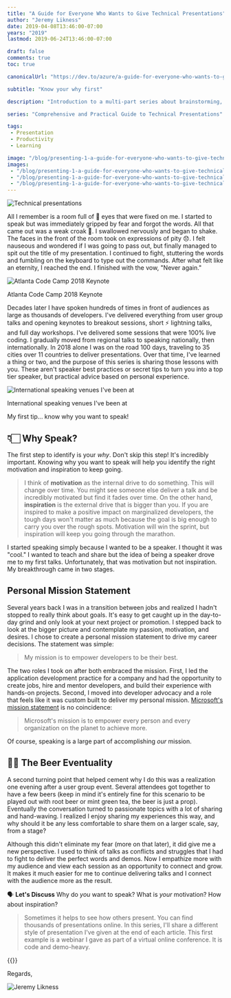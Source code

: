 ```yaml
---
title: "A Guide for Everyone Who Wants to Give Technical Presentations"
author: "Jeremy Likness"
date: 2019-04-08T13:46:00-07:00
years: "2019"
lastmod: 2019-06-24T13:46:00-07:00

draft: false
comments: true
toc: true

canonicalUrl: "https://dev.to/azure/a-guide-for-everyone-who-wants-to-give-technical-presentations-53bo"

subtitle: "Know your why first"

description: "Introduction to a multi-part series about brainstorming, submitting for, building, practicing, delivering, and following up on technical presentations."

series: "Comprehensive and Practical Guide to Technical Presentations"

tags:
 - Presentation 
 - Productivity
 - Learning

image: "/blog/presenting-1-a-guide-for-everyone-who-wants-to-give-technical-presentations/images/technicalpresentationshero.jpg" 
images:
 - "/blog/presenting-1-a-guide-for-everyone-who-wants-to-give-technical-presentations/images/technicalpresentationshero.jpg"
 - "/blog/presenting-1-a-guide-for-everyone-who-wants-to-give-technical-presentations/images/atlantacodecamp.jpg" 
 - "/blog/presenting-1-a-guide-for-everyone-who-wants-to-give-technical-presentations/images/internationalspeakingvenues.jpg" 
---
```


![Technical presentations](/blog/presenting-1-a-guide-for-everyone-who-wants-to-give-technical-presentations/images/technicalpresentationshero.jpg)

All I remember is a room full of 👀 eyes that were fixed on me. I started to speak but was immediately gripped by fear and forgot the words. All that came out was a weak croak 🐸. I swallowed nervously and began to shake. The faces in the front of the room took on expressions of pity 😞. I felt nauseous and wondered if I was going to pass out, but finally managed to spit out the title of my presentation. I continued to fight, stuttering the words and fumbling on the keyboard to type out the commands. After what felt like an eternity, I reached the end. I finished with the vow, "Never again."

![Atlanta Code Camp 2018 Keynote](/blog/presenting-1-a-guide-for-everyone-who-wants-to-give-technical-presentations/images/atlantacodecamp.jpg)
<figcaption>Atlanta Code Camp 2018 Keynote</figcaption>

Decades later I have spoken hundreds of times in front of audiences as large as thousands of developers. I've delivered everything from user group talks and opening keynotes to breakout sessions, short ⚡ lightning talks, and full day workshops. I've delivered some sessions that were 100% live coding. I gradually moved from regional talks to speaking nationally, then internationally. In 2018 alone I was on the road 100 days, traveling to 35 cities over 11 countries to deliver presentations. Over that time, I've learned a thing or two, and the purpose of this series is sharing those lessons with you. These aren't speaker best practices or secret tips to turn you into a top tier speaker, but practical advice based on personal experience.

![International speaking venues I've been at](/blog/presenting-1-a-guide-for-everyone-who-wants-to-give-technical-presentations/images/internationalspeakingvenues.jpg)
<figcaption>International speaking venues I've been at</figcaption>

My first tip... know why you want to speak!

## 👇🏻 Why Speak?

The first step to identify is your _why_. Don't skip this step! It's incredibly important. Knowing why you want to speak will help you identify the right motivation and inspiration to keep going.

> I think of **motivation** as the internal drive to do something. This will change over time. You might see someone else deliver a talk and be incredibly motivated but find it fades over time. On the other hand, **inspiration** is the external drive that is bigger than you. If you are inspired to make a positive impact on marginalized developers, the tough days won't matter as much because the goal is big enough to carry you over the rough spots. Motivation will win the sprint, but inspiration will keep you going through the marathon.

I started speaking simply because I wanted to be a speaker. I thought it was "cool." I wanted to teach and share but the idea of being a speaker drove me to my first talks. Unfortunately, that was motivation but not inspiration. My breakthrough came in two stages.

## Personal Mission Statement

Several years back I was in a transition between jobs and realized I hadn't stopped to really think about goals. It's easy to get caught up in the day-to-day grind and only look at your next project or promotion. I stepped back to look at the bigger picture and contemplate my passion, motivation, and desires. I chose to create a personal mission statement to drive my career decisions. The statement was simple:

> My mission is to empower developers to be their best.

The two roles I took on after both embraced the mission. First, I led the application development practice for a company and had the opportunity to create jobs, hire and mentor developers, and build their experience with hands-on projects. Second, I moved into developer advocacy and a role that feels like it was custom built to deliver my personal mission. [Microsoft's mission statement](https://jlik.me/gdf) is no coincidence:

> Microsoft's mission is to empower every person and every organization on the planet to achieve more.

Of course, speaking is a large part of accomplishing _our_ mission.

## 🍺🍻 The Beer Eventuality

A second turning point that helped cement why I do this was a realization one evening after a user group event. Several attendees got together to have a few beers (keep in mind it's entirely fine for this scenario to be played out with root beer or mint green tea, the beer is just a prop). Eventually the conversation turned to passionate topics with a lot of sharing and hand-waving. I realized I enjoy sharing my experiences this way, and why should it be any less comfortable to share them on a larger scale, say, from a stage?

Although this didn't eliminate my fear (more on that later), it did give me a new perspective. I used to think of talks as conflicts and struggles that I had to fight to deliver the perfect words and demos. Now I empathize more with my audience and view each session as an opportunity to connect and grow. It makes it much easier for me to continue delivering talks and I connect with the audience more as the result.

🗣 **Let's Discuss** Why do _you_ want to speak? What is _your_ motivation? How about inspiration?

> Sometimes it helps to see how others present. You can find thousands of presentations online. In this series, I'll share a different style of presentation I've given at the end of each article. This first example is a webinar I gave as part of a virtual online conference. It is code and demo-heavy.

{{<youtube edr6iwUuyWc>}}

Regards,

![Jeremy Likness](/images/jeremylikness.gif)
